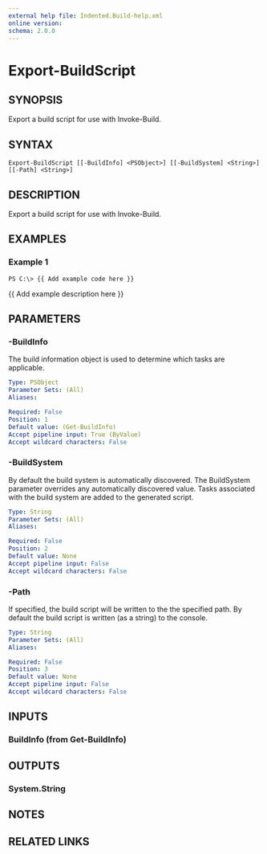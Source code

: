 ```yaml
---
external help file: Indented.Build-help.xml
online version: 
schema: 2.0.0
---
```


# Export-BuildScript

## SYNOPSIS
Export a build script for use with Invoke-Build.

## SYNTAX

```
Export-BuildScript [[-BuildInfo] <PSObject>] [[-BuildSystem] <String>] [[-Path] <String>]
```

## DESCRIPTION
Export a build script for use with Invoke-Build.

## EXAMPLES

### Example 1
```
PS C:\> {{ Add example code here }}
```

{{ Add example description here }}

## PARAMETERS

### -BuildInfo
The build information object is used to determine which tasks are applicable.

```yaml
Type: PSObject
Parameter Sets: (All)
Aliases: 

Required: False
Position: 1
Default value: (Get-BuildInfo)
Accept pipeline input: True (ByValue)
Accept wildcard characters: False
```

### -BuildSystem
By default the build system is automatically discovered.
The BuildSystem parameter overrides any automatically discovered value.
Tasks associated with the build system are added to the generated script.

```yaml
Type: String
Parameter Sets: (All)
Aliases: 

Required: False
Position: 2
Default value: None
Accept pipeline input: False
Accept wildcard characters: False
```

### -Path
If specified, the build script will be written to the the specified path.
By default the build script is written (as a string) to the console.

```yaml
Type: String
Parameter Sets: (All)
Aliases: 

Required: False
Position: 3
Default value: None
Accept pipeline input: False
Accept wildcard characters: False
```

## INPUTS

### BuildInfo (from Get-BuildInfo)

## OUTPUTS

### System.String

## NOTES

## RELATED LINKS

